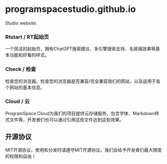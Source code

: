 # programspacestudio.github.io
Studio website.
### 
### Rtstart / RT起始页
一个简洁的起始页，拥有ChatGPT搜索建议、多引擎搜索支持、毛玻璃效果等基本功能和好看的样式。
### Check / 检查
检查您的浏览器。检查您的浏览器是否兼容/完全兼容我们的网站，以及适用于各个网站的基本信息。
### Cloud / 云
ProgramSpace Cloud为我们的项目提供云存储服务，包含字体、Markdown样式文件等，开发者们也可以通过引用这些文件达到这些效果。
## 开源协议
MIT开源协议，使用和分发时请遵守MIT开源协议。我们会给予开发者们最大限度的权限和自由！
